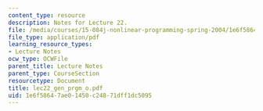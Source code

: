 ```yaml
---
content_type: resource
description: Notes for Lecture 22.
file: /media/courses/15-084j-nonlinear-programming-spring-2004/1e6f58647ae01450c24871dff1dc5095_lec22_gen_prgm_o.pdf
file_type: application/pdf
learning_resource_types:
- Lecture Notes
ocw_type: OCWFile
parent_title: Lecture Notes
parent_type: CourseSection
resourcetype: Document
title: lec22_gen_prgm_o.pdf
uid: 1e6f5864-7ae0-1450-c248-71dff1dc5095
---
```

